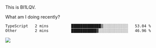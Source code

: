 This is BI1LQV.

What am I doing recently?

<!--START_SECTION:waka-->

```txt
TypeScript   2 mins          █████████████▒░░░░░░░░░░░   53.04 %
Other        2 mins          ███████████▓░░░░░░░░░░░░░   46.96 %
```

<!--END_SECTION:waka-->

<img src="https://github-readme-stats.vercel.app/api?username=bi1lqv&show_icons=true&count_private=true">
